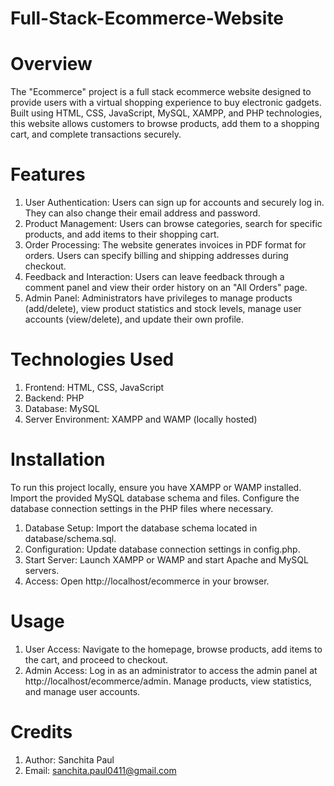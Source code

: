 # Full-Stack-Ecommerce-Website

# Overview

The "Ecommerce" project is a full stack ecommerce website designed to provide users with a virtual shopping experience to buy electronic gadgets. Built using HTML, CSS, JavaScript, MySQL, XAMPP, and PHP technologies, this website allows customers to browse products, add them to a shopping cart, and complete transactions securely.

# Features

1. User Authentication: Users can sign up for accounts and securely log in. They can also change their email address and password.
2. Product Management: Users can browse categories, search for specific products, and add items to their shopping cart.
3. Order Processing: The website generates invoices in PDF format for orders. Users can specify billing and shipping addresses during checkout.
4. Feedback and Interaction: Users can leave feedback through a comment panel and view their order history on an "All Orders" page.
5. Admin Panel: Administrators have privileges to manage products (add/delete), view product statistics and stock levels, manage user accounts (view/delete), and update their own profile.

# Technologies Used

1. Frontend: HTML, CSS, JavaScript
2. Backend: PHP
3. Database: MySQL
4. Server Environment: XAMPP and WAMP (locally hosted)

# Installation

To run this project locally, ensure you have XAMPP or WAMP installed. Import the provided MySQL database schema and files. Configure the database connection settings in the PHP files where necessary.

1. Database Setup: Import the database schema located in database/schema.sql.
2. Configuration: Update database connection settings in config.php.
3. Start Server: Launch XAMPP or WAMP and start Apache and MySQL servers.
4. Access: Open http://localhost/ecommerce in your browser.

# Usage

1. User Access: Navigate to the homepage, browse products, add items to the cart, and proceed to checkout.
2. Admin Access: Log in as an administrator to access the admin panel at http://localhost/ecommerce/admin. Manage products, view statistics, and manage user accounts.

# Credits

1. Author: Sanchita Paul
2. Email: sanchita.paul0411@gmail.com

